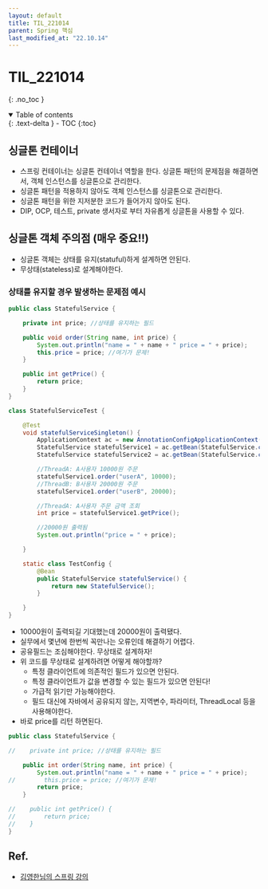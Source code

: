 ```yaml
---
layout: default
title: TIL_221014
parent: Spring 핵심
last_modified_at: "22.10.14"
---
```


# TIL_221014
{: .no_toc }

<details open markdown="block">
  <summary>
    Table of contents
  </summary>
  {: .text-delta }
- TOC
{:toc}
</details>

## 싱글톤 컨테이너
- 스프링 컨테이너는 싱글톤 컨테이너 역할을 한다. 싱글톤 패턴의 문제점을 해결하면서, 객체 인스턴스를 싱글톤으로 관리한다.
- 싱글톤 패턴을 적용하지 않아도 객체 인스턴스를 싱글톤으로 관리한다.
- 싱글톤 패턴을 위한 지저분한 코드가 들어가지 않아도 된다.
- DIP, OCP, 테스트, private 생서자로 부터 자유롭게 싱글톤을 사용할 수 있다.

## 싱글톤 객체 주의점 (매우 중요!!)
- 싱글톤 객체는 상태를 유지(statuful)하게 설계하면 안된다.
- <span class="bg-green-100">무상태(stateless)로 설계해야한다.</span>

### 상태를 유지할 경우 발생하는 문제점 예시
```java
public class StatefulService {

    private int price; //상태를 유지하는 필드

    public void order(String name, int price) {
        System.out.println("name = " + name + " price = " + price);
        this.price = price; //여기가 문제!
    }

    public int getPrice() {
        return price;
    }
}
```

```java
class StatefulServiceTest {

    @Test
    void statefulServiceSingleton() {
        ApplicationContext ac = new AnnotationConfigApplicationContext(TestConfig.class);
        StatefulService statefulService1 = ac.getBean(StatefulService.class);
        StatefulService statefulService2 = ac.getBean(StatefulService.class);

        //ThreadA: A사용자 10000원 주문
        statefulService1.order("userA", 10000);
        //ThreadB: B사용자 20000원 주문
        statefulService1.order("userB", 20000);

        //ThreadA: A사용자 주문 금액 조회
        int price = statefulService1.getPrice();

        //20000원 출력됨
        System.out.println("price = " + price);

    }

    static class TestConfig {
        @Bean
        public StatefulService statefulService() {
            return new StatefulService();
        }

    }
}
```
- 10000원이 출력되길 기대했는데 20000원이 출력됐다.
- 실무에서 몇년에 한번씩 꼭만나는 오류인데 해결하기 어렵다.
- 공유필드는 조심해야한다. 무상태로 설계하자!
- 위 코드를 무상태로 설계하려면 어떻게 해야할까?
  - 특정 클라이언트에 의존적인 필드가 있으면 안된다.
  - 특정 클라이언트가 값을 변경할 수 있는 필드가 있으면 안된다!
  - 가급적 읽기만 가능해야한다.
  - 필드 대신에 자바에서 공유되지 않는, 지역변수, 파라미터, ThreadLocal 등을 사용해야한다.
- 바로 price를 리턴 하면된다.

```java
public class StatefulService {

//    private int price; //상태를 유지하는 필드

    public int order(String name, int price) {
        System.out.println("name = " + name + " price = " + price);
//        this.price = price; //여기가 문제!
        return price;
    }

//    public int getPrice() {
//        return price;
//    }
}
```

## Ref.
- <a href="https://www.inflearn.com/course/%EC%8A%A4%ED%94%84%EB%A7%81-%ED%95%B5%EC%8B%AC-%EC%9B%90%EB%A6%AC-%EA%B8%B0%EB%B3%B8%ED%8E%B8/dashboard">김영한님의 스프링 강의</a>
